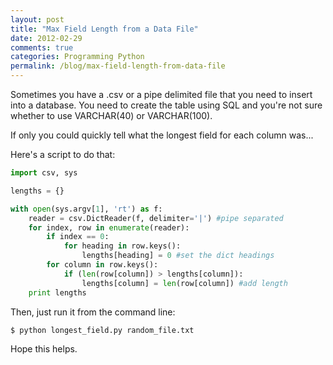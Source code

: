 ```yaml
---
layout: post
title: "Max Field Length from a Data File"
date: 2012-02-29
comments: true
categories: Programming Python
permalink: /blog/max-field-length-from-data-file
---
```


Sometimes you have a .csv or a pipe delimited file that you need to insert into a database. You need to create the table using SQL and you're not sure whether to use VARCHAR(40) or VARCHAR(100). 

If only you could quickly tell what the longest field for each column was...

Here's a script to do that:

```python
import csv, sys

lengths = {}

with open(sys.argv[1], 'rt') as f:
    reader = csv.DictReader(f, delimiter='|') #pipe separated
    for index, row in enumerate(reader):
        if index == 0:
            for heading in row.keys():
                lengths[heading] = 0 #set the dict headings
        for column in row.keys():
            if (len(row[column]) > lengths[column]):
                lengths[column] = len(row[column]) #add length
    print lengths
```

Then, just run it from the command line:

```bash
$ python longest_field.py random_file.txt
```

Hope this helps.
